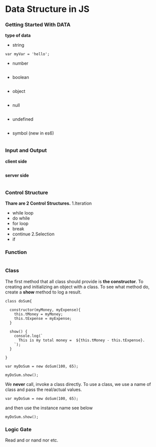 # Data Structure in JS
### Getting Started With DATA
**type of data**
- string 
```
var myVar = 'hello';
```
- number  
```

```
- boolean 
```
```
- object
```
```
- null
```
```
- undefined
```
```
- symbol (new in es6)
```
```

### Input and Output
**client side**
```
```
**server side**
```
```

### Control Structure
**Thare are 2 Control Structures.**
1.Iteration
  - while loop
  - do while
  - for loop
  - break
  - continue
2.Selection
  - if
  
### Function
  
```
```

### Class
The first method that all class should provide is **the constructor**. To creating and initializing an object with a class.
To see what method do, create a **show** method to log a result.
```
class doSum{

  constructor(myMoney, myExpense){
    this.tMoney = myMoney;
    this.tExpense = myExpense;
  }

  show() {
    console.log(`
      This is my total money =  ${this.tMoney - this.tExpense}.
    `);
  }

}

var myDoSum = new doSum(100, 65);

myDoSum.show();
```

We **never** call, invoke a class directly. 
To use a class, we use a name of class and pass the real/actual values.
```
var myDoSum = new doSum(100, 65);
```

and then use the instance name see below

```
myDoSum.show();
```

### Logic Gate
Read and or nand nor etc.


  
